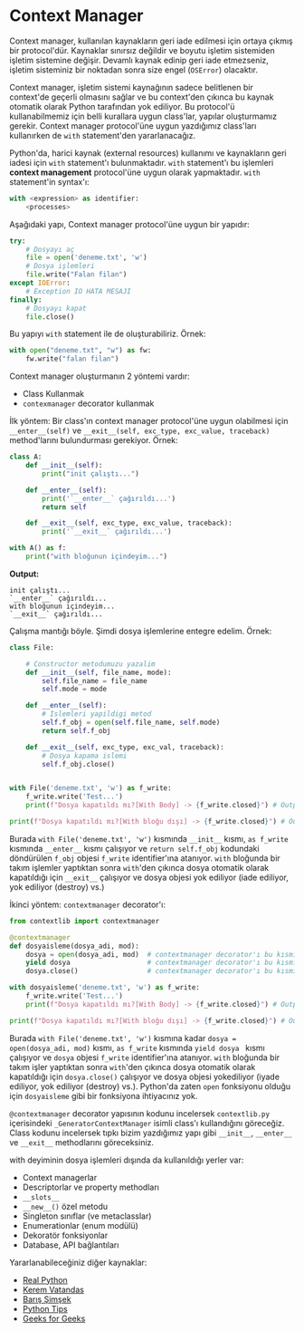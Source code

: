 # Context Manager
Context manager, kullanılan kaynakların geri iade edilmesi için ortaya çıkmış bir protocol'dür. Kaynaklar sınırsız değildir ve boyutu işletim sistemiden işletim sistemine değişir. Devamlı kaynak edinip geri iade etmezseniz, işletim sisteminiz bir noktadan sonra size engel (`OSError`) olacaktır.

Context manager, işletim sistemi kaynağının sadece belitlenen bir context'de geçerli olmasını sağlar ve bu context'den çıkınca bu kaynak otomatik olarak Python tarafından yok ediliyor. Bu protocol'ü kullanabilmemiz için belli kurallara uygun class'lar, yapılar oluşturmamız gerekir. Context manager protocol'üne uygun yazdığımız class'ları kullanırken de `with` statement'den yararlanacağız.

Python'da, harici kaynak (external resources) kullanımı ve kaynakların geri iadesi için `with` statement'ı bulunmaktadır. `with` statement'ı bu işlemleri **context management** protocol'üne uygun olarak yapmaktadır. `with` statement'in syntax'ı:
```py
with <expression> as identifier:
    <processes>
```

Aşağıdaki yapı, Context manager protocol'üne uygun bir yapıdır:
```py
try:
    # Dosyayı aç
    file = open('deneme.txt', 'w')
    # Dosya işlemleri
    file.write("Falan filan")
except IOError:
    # Exception IO HATA MESAJI
finally:
    # Dosyayı kapat
    file.close()
```
Bu yapıyı `with` statement ile de oluşturabiliriz. Örnek:
```py
with open("deneme.txt", "w") as fw:
    fw.write("falan filan")
```

Context manager oluşturmanın 2 yöntemi vardır:
- Class Kullanmak
- `contexmanager` decorator kullanmak

İlk yöntem: Bir class'ın context manager protocol'üne uygun olabilmesi için `__enter__(self)` ve `__exit__(self, exc_type, exc_value, traceback)` method'larını bulundurması gerekiyor. Örnek:
```py
class A:
    def __init__(self):
        print("init çalıştı...")

    def __enter__(self):
        print('`__enter__` çağırıldı...')
        return self

    def __exit__(self, exc_type, exc_value, traceback):
        print('`__exit__` çağırıldı...')

with A() as f:
    print("with bloğunun içindeyim...")
```
**Output:**
```
init çalıştı...
`__enter__` çağırıldı...  
with bloğunun içindeyim...
`__exit__` çağırıldı...
```
Çalışma mantığı böyle. Şimdi dosya işlemlerine entegre edelim. Örnek:
```py
class File:

    # Constructor metodumuzu yazalim
    def __init__(self, file_name, mode):
        self.file_name = file_name
        self.mode = mode

    def __enter__(self):
        # Islemleri yapildigi metod
        self.f_obj = open(self.file_name, self.mode)
        return self.f_obj

    def __exit__(self, exc_type, exc_val, traceback):
        # Dosya kapama islemi
        self.f_obj.close()


with File('deneme.txt', 'w') as f_write:
    f_write.write('Test...')
    print(f"Dosya kapatıldı mı?[With Body] -> {f_write.closed}") # Output: Dosya Kapatildi mi?[With Body] -> False

print(f"Dosya kapatıldı mı?[With bloğu dışı] -> {f_write.closed}") # Output: Dosya kapatıldı mı?[With bloğu dışı] -> True
```
Burada `with File('deneme.txt', 'w')` kısmında `__init__` kısmı, `as f_write` kısmında `__enter__` kısmı çalışıyor ve `return self.f_obj` kodundaki döndürülen `f_obj` objesi `f_write` identifier'ına atanıyor. `with` bloğunda bir takım işlemler yaptıktan sonra `with`'den çıkınca dosya otomatik olarak kapatıldığı için `__exit__` çalışıyor ve dosya objesi yok ediliyor (iade ediliyor, yok ediliyor (destroy) vs.)

İkinci yöntem: `contextmanager` decorator'ı:
```py
from contextlib import contextmanager

@contextmanager
def dosyaisleme(dosya_adi, mod):
    dosya = open(dosya_adi, mod)  # contextmanager decorator'ı bu kısmı __init__ işleminde kullanır
    yield dosya                   # contextmanager decorator'ı bu kısmı __enter__ işleminde kullanır
    dosya.close()                 # contextmanager decorator'ı bu kısmı __exit__ işleminde kullanır

with dosyaisleme('deneme.txt', 'w') as f_write:
    f_write.write('Test...')
    print(f"Dosya kapatıldı mı?[With Body] -> {f_write.closed}") # Output: Dosya kapatıldı mı?[With Body] -> False

print(f"Dosya kapatıldı mı?[With bloğu dışı] -> {f_write.closed}") # Output: Dosya kapatıldı mı?[With bloğu dışı] -> True
```
Burada `with File('deneme.txt', 'w')` kısmına kadar `dosya = open(dosya_adi, mod)` kısmı, `as f_write` kısmında `yield dosya ` kısmı çalışıyor ve `dosya` objesi `f_write` identifier'ına atanıyor. `with` bloğunda bir takım işler yaptıktan sonra `with`'den çıkınca dosya otomatik olarak kapatıldığı için `dosya.close()` çalışıyor ve dosya objesi yokediliyor (iyade ediliyor, yok ediliyor (destroy) vs.). Python'da zaten `open` fonksiyonu olduğu için `dosyaisleme` gibi bir fonksiyona ihtiyacınız yok.

`@contextmanager` decorator yapısının kodunu incelersek `contextlib.py` içerisindeki `_GeneratorContextManager` isimli class'ı kullandığını göreceğiz. Class kodunu incelersek tıpkı bizim yazdığımız yapı gibi `__init__`, `__enter__` ve `__exit__` methodlarını göreceksiniz.

with deyiminin dosya işlemleri dışında da kullanıldığı yerler var:
- Context managerlar
- Descriptorlar ve property methodları
- `__slots__`
- `__new__()` özel metodu
- Singleton sınıflar (ve metaclasslar)
- Enumerationlar (enum modülü)
- Dekoratör fonksiyonlar
- Database, API bağlantıları

Yararlanabileceğiniz diğer kaynaklar:
- [Real Python](https://realpython.com/python-with-statement/)
- [Kerem Vatandas](https://medium.com/bilişim-hareketi/python-context-manager-159facf118bb)
- [Barış Şimşek](https://www.youtube.com/watch?v=XcY4jDj4VkE)
- [Python Tips](https://book.pythontips.com/en/latest/context_managers.html)
- [Geeks for Geeks](https://www.geeksforgeeks.org/with-statement-in-python/)